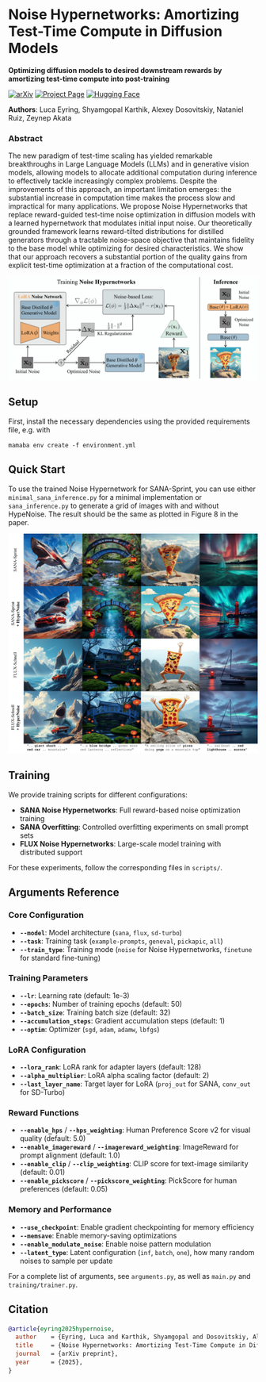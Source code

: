 # Noise Hypernetworks: Amortizing Test-Time Compute in Diffusion Models

__Optimizing diffusion models to desired downstream rewards by amortizing test-time compute into post-training__

[![arXiv](https://img.shields.io/badge/arXiv-2508.09968-b31b1b.svg)](https://arxiv.org/abs/2508.09968) [![Project Page](https://img.shields.io/badge/Project-Page-green)](https://noisehypernetworks.github.io/) [![Hugging Face](https://img.shields.io/badge/%F0%9F%A4%97%20Hugging%20Face-Model-red)](https://huggingface.co/lucaeyring/HyperNoise_Sana_Sprint_0.6B)

__Authors__: Luca Eyring, Shyamgopal Karthik, Alexey Dosovitskiy, Nataniel Ruiz, Zeynep Akata

### Abstract
The new paradigm of test-time scaling has yielded remarkable breakthroughs in Large Language Models (LLMs) and in generative vision models, allowing models to allocate additional computation during inference to effectively tackle increasingly complex problems. Despite the improvements of this approach, an important limitation emerges: the substantial increase in computation time makes the process slow and impractical for many applications. We propose Noise Hypernetworks that replace reward-guided test-time noise optimization in diffusion models with a learned hypernetwork that modulates initial input noise. Our theoretically grounded framework learns reward-tilted distributions for distilled generators through a tractable noise-space objective that maintains fidelity to the base model while optimizing for desired characteristics. We show that our approach recovers a substantial portion of the quality gains from explicit test-time optimization at a fraction of the computational cost.

![](assets/concept_hypernoise.png "Noise Hypernetworks Pipeline")

## Setup

First, install the necessary dependencies using the provided requirements file, e.g. with

```
mamaba env create -f environment.yml
```

## Quick Start

To use the trained Noise Hypernetwork for SANA-Sprint, you can use either `minimal_sana_inference.py` for a minimal implementation or `sana_inference.py` to generate a grid of images with and without HypeNoise. The result should be the same as plotted in Figure 8 in the paper.


![](assets/qualitative.png "Noise Hypernetworks qualitative Examples")

## Training

We provide training scripts for different configurations:

- **SANA Noise Hypernetworks**: Full reward-based noise optimization training
- **SANA Overfitting**: Controlled overfitting experiments on small prompt sets
- **FLUX Noise Hypernetworks**: Large-scale model training with distributed support

For these experiments, follow the corresponding files in `scripts/`.

## Arguments Reference

### Core Configuration
- **`--model`**: Model architecture (`sana`, `flux`, `sd-turbo`)
- **`--task`**: Training task (`example-prompts`, `geneval`, `pickapic`, `all`)
- **`--train_type`**: Training mode (`noise` for Noise Hypernetworks, `finetune` for standard fine-tuning)

### Training Parameters
- **`--lr`**: Learning rate (default: 1e-3)
- **`--epochs`**: Number of training epochs (default: 50)
- **`--batch_size`**: Training batch size (default: 32)
- **`--accumulation_steps`**: Gradient accumulation steps (default: 1)
- **`--optim`**: Optimizer (`sgd`, `adam`, `adamw`, `lbfgs`)

### LoRA Configuration
- **`--lora_rank`**: LoRA rank for adapter layers (default: 128)
- **`--alpha_multiplier`**: LoRA alpha scaling factor (default: 2)
- **`--last_layer_name`**: Target layer for LoRA (`proj_out` for SANA, `conv_out` for SD-Turbo)

### Reward Functions
- **`--enable_hps`** / **`--hps_weighting`**: Human Preference Score v2 for visual quality (default: 5.0)
- **`--enable_imagereward`** / **`--imagereward_weighting`**: ImageReward for prompt alignment (default: 1.0)
- **`--enable_clip`** / **`--clip_weighting`**: CLIP score for text-image similarity (default: 0.01)
- **`--enable_pickscore`** / **`--pickscore_weighting`**: PickScore for human preferences (default: 0.05)

### Memory and Performance
- **`--use_checkpoint`**: Enable gradient checkpointing for memory efficiency
- **`--memsave`**: Enable memory-saving optimizations
- **`--enable_modulate_noise`**: Enable noise pattern modulation
- **`--latent_type`**: Latent configuration (`inf`, `batch`, `one`), how many random noises to sample per update

For a complete list of arguments, see `arguments.py`, as well as `main.py` and `training/trainer.py`.

## Citation

```bibtex
@article{eyring2025hypernoise,
  author    = {Eyring, Luca and Karthik, Shyamgopal and Dosovitskiy, Alexey and Ruiz, Nataniel and Akata, Zeynep},
  title     = {Noise Hypernetworks: Amortizing Test-Time Compute in Diffusion Models},
  journal   = {arXiv preprint},
  year      = {2025},
}
